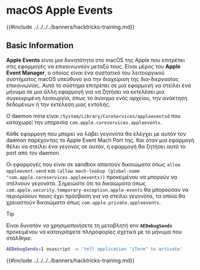 # macOS Apple Events

{{#include ../../../../banners/hacktricks-training.md}}

## Basic Information

**Apple Events** είναι μια δυνατότητα στο macOS της Apple που επιτρέπει στις εφαρμογές να επικοινωνούν μεταξύ τους. Είναι μέρος του **Apple Event Manager**, ο οποίος είναι ένα συστατικό του λειτουργικού συστήματος macOS υπεύθυνο για την διαχείριση της δια-διεργασίας επικοινωνίας. Αυτό το σύστημα επιτρέπει σε μια εφαρμογή να στείλει ένα μήνυμα σε μια άλλη εφαρμογή για να ζητήσει να εκτελέσει μια συγκεκριμένη λειτουργία, όπως το άνοιγμα ενός αρχείου, την ανάκτηση δεδομένων ή την εκτέλεση μιας εντολής.

Ο daemon mina είναι `/System/Library/CoreServices/appleeventsd` που καταχωρεί την υπηρεσία `com.apple.coreservices.appleevents`.

Κάθε εφαρμογή που μπορεί να λάβει γεγονότα θα ελέγχει με αυτόν τον daemon παρέχοντας το Apple Event Mach Port της. Και όταν μια εφαρμογή θέλει να στείλει ένα γεγονός σε αυτόν, η εφαρμογή θα ζητήσει αυτό το port από τον daemon.

Οι εφαρμογές που είναι σε sandbox απαιτούν δικαιώματα όπως `allow appleevent-send` και `(allow mach-lookup (global-name "com.apple.coreservices.appleevents))` προκειμένου να μπορούν να στέλνουν γεγονότα. Σημειώστε ότι τα δικαιώματα όπως `com.apple.security.temporary-exception.apple-events` θα μπορούσαν να περιορίσουν ποιος έχει πρόσβαση για να στείλει γεγονότα, τα οποία θα χρειαστούν δικαιώματα όπως `com.apple.private.appleevents`.

> [!TIP]
> Είναι δυνατόν να χρησιμοποιήσετε τη μεταβλητή env **`AEDebugSends`** προκειμένου να καταγράψετε πληροφορίες σχετικά με το μήνυμα που στάλθηκε:
>
> ```bash
> AEDebugSends=1 osascript -e 'tell application "iTerm" to activate'
> ```

{{#include ../../../../banners/hacktricks-training.md}}
